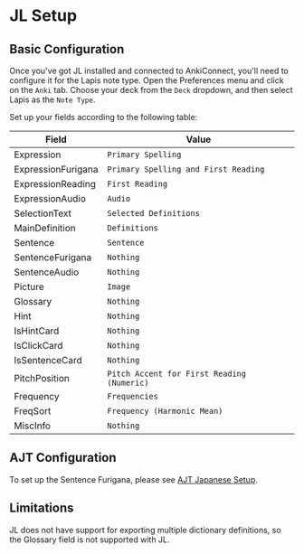 # JL Setup

## Basic Configuration

Once you've got JL installed and connected to AnkiConnect, you'll need to configure it for the Lapis note type. Open the Preferences menu and click on the `Anki` tab. Choose your deck from the `Deck` dropdown, and then select Lapis as the `Note Type`.

Set up your fields according to the following table:

| Field              | Value                                                                                                                                                      |
| ------------------ | ---------------------------------------------------------------------------------------------------------------------------------------------------------- |
| Expression         | `Primary Spelling`                                                                                                                                             |
| ExpressionFurigana | `Primary Spelling and First Reading`                                                                                                                                         |
| ExpressionReading  | `First Reading`                                                                                                                                                |
| ExpressionAudio    | `Audio`                                                                                                                                                  |
| SelectionText      | `Selected Definitions`                                                                                                                                   |
| MainDefinition     | `Definitions`                   |
| Sentence           | `Sentence`                                                                                                          |
| SentenceFurigana   | `Nothing`                                                                                                                                                           |
| SentenceAudio      | `Nothing`                                                                                                                                                           |
| Picture            | `Image`                                                                                                                                                           |
| Glossary           | `Nothing`                                                                                                                                               |
| Hint               | `Nothing`                                                                                                                                                           |
| IsHintCard         | `Nothing`                                                                                                                                                           |
| IsClickCard        | `Nothing`                                                                                                                                                           |
| IsSentenceCard     | `Nothing`                                                                                                                                                           |
| PitchPosition      | `Pitch Accent for First Reading (Numeric)`                                                                                                                                 |
| Frequency          | `Frequencies`                                                                                                                                            |
| FreqSort           | `Frequency (Harmonic Mean)`                                                                                                                                |
| MiscInfo           | `Nothing`                                                                                                                                                           |

## AJT Configuration

To set up the Sentence Furigana, please see [AJT Japanese Setup](anki_setup.md).

## Limitations

JL does not have support for exporting multiple dictionary definitions, so the Glossary field is not supported with JL.